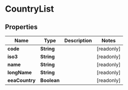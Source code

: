 

# CountryList


## Properties

Name | Type | Description | Notes
------------ | ------------- | ------------- | -------------
**code** | **String** |  |  [readonly]
**iso3** | **String** |  |  [readonly]
**name** | **String** |  |  [readonly]
**longName** | **String** |  |  [readonly]
**eeaCountry** | **Boolean** |  |  [readonly]



